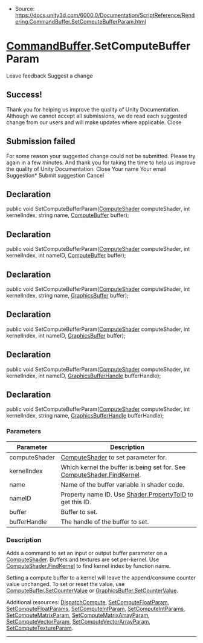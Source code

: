 * Source: https://docs.unity3d.com/6000.0/Documentation/ScriptReference/Rendering.CommandBuffer.SetComputeBufferParam.html

#  [CommandBuffer](https://docs.unity3d.com/6000.0/Documentation/ScriptReference/Rendering.CommandBuffer.html).SetComputeBufferParam
Leave feedback
Suggest a change
## Success!
Thank you for helping us improve the quality of Unity Documentation. Although we cannot accept all submissions, we do read each suggested change from our users and will make updates where applicable.
Close
## Submission failed
For some reason your suggested change could not be submitted. Please <a>try again</a> in a few minutes. And thank you for taking the time to help us improve the quality of Unity Documentation.
Close
Your name Your email Suggestion* Submit suggestion
Cancel
## Declaration
public void SetComputeBufferParam([ComputeShader](https://docs.unity3d.com/6000.0/Documentation/ScriptReference/ComputeShader.html) computeShader, int kernelIndex, string name, [ComputeBuffer](https://docs.unity3d.com/6000.0/Documentation/ScriptReference/ComputeBuffer.html) buffer); 
## Declaration
public void SetComputeBufferParam([ComputeShader](https://docs.unity3d.com/6000.0/Documentation/ScriptReference/ComputeShader.html) computeShader, int kernelIndex, int nameID, [ComputeBuffer](https://docs.unity3d.com/6000.0/Documentation/ScriptReference/ComputeBuffer.html) buffer); 
## Declaration
public void SetComputeBufferParam([ComputeShader](https://docs.unity3d.com/6000.0/Documentation/ScriptReference/ComputeShader.html) computeShader, int kernelIndex, string name, [GraphicsBuffer](https://docs.unity3d.com/6000.0/Documentation/ScriptReference/GraphicsBuffer.html) buffer); 
## Declaration
public void SetComputeBufferParam([ComputeShader](https://docs.unity3d.com/6000.0/Documentation/ScriptReference/ComputeShader.html) computeShader, int kernelIndex, int nameID, [GraphicsBuffer](https://docs.unity3d.com/6000.0/Documentation/ScriptReference/GraphicsBuffer.html) buffer); 
## Declaration
public void SetComputeBufferParam([ComputeShader](https://docs.unity3d.com/6000.0/Documentation/ScriptReference/ComputeShader.html) computeShader, int kernelIndex, int nameID, [GraphicsBufferHandle](https://docs.unity3d.com/6000.0/Documentation/ScriptReference/GraphicsBufferHandle.html) bufferHandle); 
## Declaration
public void SetComputeBufferParam([ComputeShader](https://docs.unity3d.com/6000.0/Documentation/ScriptReference/ComputeShader.html) computeShader, int kernelIndex, string name, [GraphicsBufferHandle](https://docs.unity3d.com/6000.0/Documentation/ScriptReference/GraphicsBufferHandle.html) bufferHandle); 
### Parameters
Parameter | Description  
---|---  
computeShader |  [ComputeShader](https://docs.unity3d.com/6000.0/Documentation/ScriptReference/ComputeShader.html) to set parameter for.  
kernelIndex | Which kernel the buffer is being set for. See [ComputeShader.FindKernel](https://docs.unity3d.com/6000.0/Documentation/ScriptReference/ComputeShader.FindKernel.html).  
name | Name of the buffer variable in shader code.  
nameID | Property name ID. Use [Shader.PropertyToID](https://docs.unity3d.com/6000.0/Documentation/ScriptReference/Shader.PropertyToID.html) to get this ID.  
buffer | Buffer to set.  
bufferHandle | The handle of the buffer to set.  
### Description
Adds a command to set an input or output buffer parameter on a [ComputeShader](https://docs.unity3d.com/6000.0/Documentation/ScriptReference/ComputeShader.html).
Buffers and textures are set per-kernel. Use [ComputeShader.FindKernel](https://docs.unity3d.com/6000.0/Documentation/ScriptReference/ComputeShader.FindKernel.html) to find kernel index by function name.  
  
Setting a compute buffer to a kernel will leave the append/consume counter value unchanged. To set or reset the value, use [ComputeBuffer.SetCounterValue](https://docs.unity3d.com/6000.0/Documentation/ScriptReference/ComputeBuffer.SetCounterValue.html) or [GraphicsBuffer.SetCounterValue](https://docs.unity3d.com/6000.0/Documentation/ScriptReference/GraphicsBuffer.SetCounterValue.html).  
  
Additional resources: [DispatchCompute](https://docs.unity3d.com/6000.0/Documentation/ScriptReference/Rendering.CommandBuffer.DispatchCompute.html), [SetComputeFloatParam](https://docs.unity3d.com/6000.0/Documentation/ScriptReference/Rendering.CommandBuffer.SetComputeFloatParam.html), [SetComputeFloatParams](https://docs.unity3d.com/6000.0/Documentation/ScriptReference/Rendering.CommandBuffer.SetComputeFloatParams.html), [SetComputeIntParam](https://docs.unity3d.com/6000.0/Documentation/ScriptReference/Rendering.CommandBuffer.SetComputeIntParam.html), [SetComputeIntParams](https://docs.unity3d.com/6000.0/Documentation/ScriptReference/Rendering.CommandBuffer.SetComputeIntParams.html), [SetComputeMatrixParam](https://docs.unity3d.com/6000.0/Documentation/ScriptReference/Rendering.CommandBuffer.SetComputeMatrixParam.html), [SetComputeMatrixArrayParam](https://docs.unity3d.com/6000.0/Documentation/ScriptReference/Rendering.CommandBuffer.SetComputeMatrixArrayParam.html), [SetComputeVectorParam](https://docs.unity3d.com/6000.0/Documentation/ScriptReference/Rendering.CommandBuffer.SetComputeVectorParam.html), [SetComputeVectorArrayParam](https://docs.unity3d.com/6000.0/Documentation/ScriptReference/Rendering.CommandBuffer.SetComputeVectorArrayParam.html), [SetComputeTextureParam](https://docs.unity3d.com/6000.0/Documentation/ScriptReference/Rendering.CommandBuffer.SetComputeTextureParam.html).
* * *
